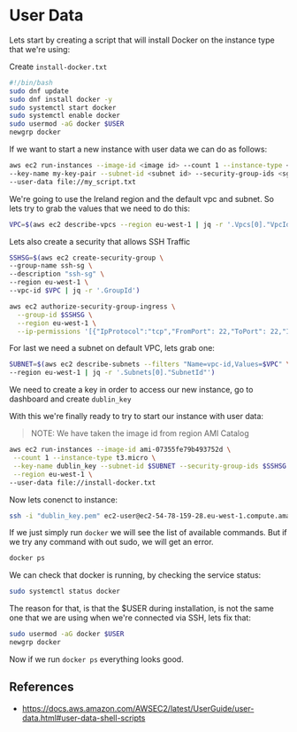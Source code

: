 # User Data

Lets start by creating a script that will install Docker on the instance type that we're using:

Create `install-docker.txt`

```bash
#!/bin/bash
sudo dnf update
sudo dnf install docker -y
sudo systemctl start docker
sudo systemctl enable docker
sudo usermod -aG docker $USER
newgrp docker
```

If we want to start a new instance with user data we can do as follows:

```bash
aws ec2 run-instances --image-id <image id> --count 1 --instance-type <instance type> \
--key-name my-key-pair --subnet-id <subnet id> --security-group-ids <sg-id> \
--user-data file://my_script.txt
```

We're going to use the Ireland region and the default vpc and subnet. So lets try to grab the values that we need to do this:

```bash
VPC=$(aws ec2 describe-vpcs --region eu-west-1 | jq -r '.Vpcs[0]."VpcId"')
```

Lets also create a security that allows SSH Traffic

```bash
SSHSG=$(aws ec2 create-security-group \
--group-name ssh-sg \
--description "ssh-sg" \
--region eu-west-1 \
--vpc-id $VPC | jq -r '.GroupId')
```

```bash
aws ec2 authorize-security-group-ingress \
  --group-id $SSHSG \
  --region eu-west-1 \
  --ip-permissions '[{"IpProtocol":"tcp","FromPort": 22,"ToPort": 22,"IpRanges": [{"CidrIp":"0.0.0.0/0"}]}]'
```

For last we need a subnet on default VPC, lets grab one:

```bash
SUBNET=$(aws ec2 describe-subnets --filters "Name=vpc-id,Values=$VPC" \
--region eu-west-1 | jq -r '.Subnets[0]."SubnetId"')
```

We need to create a key in order to access our new instance, go to dashboard and create `dublin_key`

With this we're finally ready to try to start our instance with user data:

> NOTE: We have taken the image id from region AMI Catalog

```bash
aws ec2 run-instances --image-id ami-07355fe79b493752d \
 --count 1 --instance-type t3.micro \
 --key-name dublin_key --subnet-id $SUBNET --security-group-ids $SSHSG \
 --region eu-west-1 \
--user-data file://install-docker.txt
```

Now lets conenct to instance:

```bash
ssh -i "dublin_key.pem" ec2-user@ec2-54-78-159-28.eu-west-1.compute.amazonaws.com
```

If we just simply run `docker` we will see the list of available commands. But if we try any command with out sudo, we will get an error. 

```bash
docker ps
```

We can check that docker is running, by checking the service status:

```bash
sudo systemctl status docker
```

The reason for that, is that the $USER during installation, is not the same one that we are using when we're connected via SSH, lets fix that:

```bash
sudo usermod -aG docker $USER
newgrp docker
```

Now if we run `docker ps` everything looks good.

## References

- https://docs.aws.amazon.com/AWSEC2/latest/UserGuide/user-data.html#user-data-shell-scripts